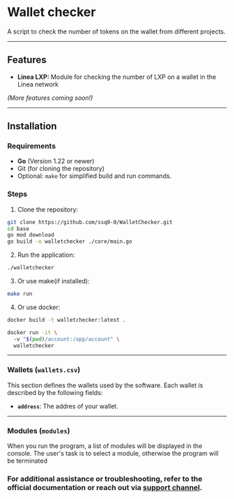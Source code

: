 # Wallet checker

A script to check the number of tokens on the wallet from different projects. 

---

## Features

- **Linea LXP:** Module for checking the number of LXP on a wallet in the Linea network

*(More features coming soon!)*

---

## Installation

### Requirements

- **Go** (Version 1.22 or newer)
- Git (for cloning the repository)
- Optional: `make` for simplified build and run commands.

### Steps

1. Clone the repository:
```bash
git clone https://github.com/ssq0-0/WalletChecker.git
cd base
go mod download
go build -o walletchecker ./core/main.go   
```
2. Run the application:

```bash
./walletchecker
```

3. Or use make(if installed):
```bash
make run
```
4. Or use docker: 
```bash
docker build -t walletchecker:latest .

docker run -it \                                                                                    
  -v "$(pwd)/account:/app/account" \
  walletchecker
```
---

### Wallets (`wallets.csv`)

This section defines the wallets used by the software. Each wallet is described by the following fields:

- **`address`**: The addres of your wallet.
---

### Modules (`modules`)

When you run the program, a list of modules will be displayed in the console. The user's task is to select a module, otherwise the program will be terminated

### For additional assistance or troubleshooting, refer to the official documentation or reach out via [support channel](https://t.me/cheifssq).

